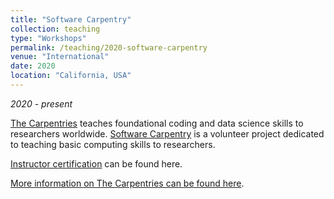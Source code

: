 ```yaml
---
title: "Software Carpentry"
collection: teaching
type: "Workshops"
permalink: /teaching/2020-software-carpentry
venue: "International"
date: 2020
location: "California, USA"
---
```


*2020 - present*

[The Carpentries](https://carpentries.org/) teaches foundational coding and data science skills to researchers worldwide. [Software Carpentry](https://software-carpentry.org/) is a volunteer project dedicated to teaching basic computing skills to researchers.

[Instructor certification](https://github.com/carpentries/certification/blob/master/swc-instructor/chen_tyrone.pdf) can be found here.

[More information on The Carpentries can be found here](https://carpentries.org/about/).
